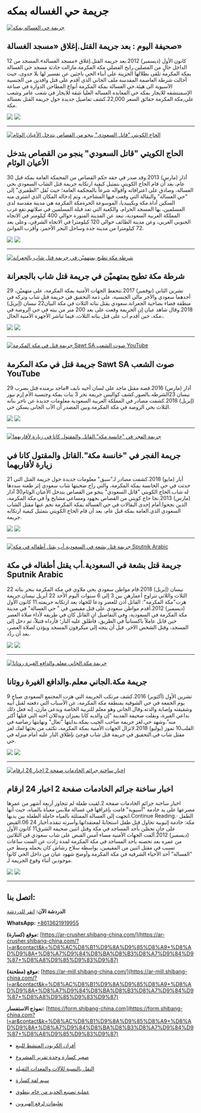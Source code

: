 # جريمة حي الغساله بمكه

<a href="https://swt.shibang-china.com/?l=ar&img&k=%D8%AC%D8%B1%D9%8A%D9%85%D8%A9+%D8%AD%D9%8A+%D8%A7%D9%84%D8%BA%D8%B3%D8%A7%D9%84%D9%87+%D8%A8%D9%85%D9%83%D9%87" target="_blank">![جريمة حي الغساله بمكه](http://static.shibang-china.com/all-800x300/992.jpg)</a>

## صحيفة اليوم : بعد جريمة القتل.إغلاق «مسجد الغسالة»
12 كانون الأول (ديسمبر) 2012.بعد جريمة القتل.إغلاق «مسجد الغسالة».المسجد من الداخل خالٍ من المصلين.رابح الفضلي مكة المكرمة.مازالت حادثة مسجد حي الغسالة بمكة المكرمة تلقى بظلالها الحزينة على أبناء الحي باحثين عن تفسير لها بلا جدوى، حيث أحالت شرطة العاصمة المقدسة ملف الجاني الذي أقدم على قتل وافدين من الجنسية الآسيوية الى هيئة.حي الغسالة بمكة المكرمة أنواع المطاحن الدوارة في صناعة الإسمنتشقه للايجار بمكه حي المعابده الغساله العليا شقة للايجار في شعب عامر وشعب علي,مكة المكرمة حقائق السعر 22,000.كشف تفاصيل جديدة حول جريمة القتل بغسالة مكة.


<a href="https://whatsapp.shibangsoft.com/WhatsApp.php" target="_blank" title="WhatsApp">![](http://static.shibang-china.com/icon/whatsapp.png)</a> <a href="https://swt.shibang-china.com/?l=ar&icon&k=%D8%AC%D8%B1%D9%8A%D9%85%D8%A9+%D8%AD%D9%8A+%D8%A7%D9%84%D8%BA%D8%B3%D8%A7%D9%84%D9%87+%D8%A8%D9%85%D9%83%D9%87" target="_blank">![](http://static.shibang-china.com/icon/chat-ar.png)</a>

---

<a href="https://swt.shibang-china.com/?l=ar&img&k=%D8%AC%D8%B1%D9%8A%D9%85%D8%A9+%D8%AD%D9%8A+%D8%A7%D9%84%D8%BA%D8%B3%D8%A7%D9%84%D9%87+%D8%A8%D9%85%D9%83%D9%87" target="_blank">![الحاج الكويتي &quot;قاتل السعودي&quot; ينجو من القصاص بتدخل الأعيان الوئام](http://static.shibang-china.com/all-800x300/1078.jpg)</a>

## الحاج الكويتي &quot;قاتل السعودي&quot; ينجو من القصاص بتدخل الأعيان الوئام
30 آذار (مارس) 2013.وقد صدر في حقه حكم القصاص من المحمكة العامة بمكة قبل عام، بعد أن قام الحاج الكويتي بتمثيل كيفية ارتكابه جريمة قتل الشاب السعودي بحي الغسالة، وصادق على اعترافاته وأقواله شرعاً بالمحكمة العامة؛ حيث نُقل “الظفيري” إلى “حي الغسالة” والبقالة التي وقعت فيها المشاجرة، وتم إدخاله المكان الذي اشترى منه السكين أداة.مكة ويكيبيديا، الموسوعة الحرةمكة المكرمة هي مدينة مقدسة لدى المسلمين، بها المسجد الحرام، والكعبة التي تعد قبلة المسلمين في صلاتهم.تقع غرب المملكة العربية السعودية، تبعد عن المدينة المنورة حوالي 400 كيلومتر في الاتجاه الجنوبي الغربي، وعن مدينة الطائف حوالي 120 كيلومترا في الاتجاه الشرقي، وعلى بعد 72 كيلومترا من مدينة جدة وساحل البحر الأحمر، وأقرب الموانئ.


<a href="https://whatsapp.shibangsoft.com/WhatsApp.php" target="_blank" title="WhatsApp">![](http://static.shibang-china.com/icon/whatsapp.png)</a> <a href="https://swt.shibang-china.com/?l=ar&icon&k=%D8%AC%D8%B1%D9%8A%D9%85%D8%A9+%D8%AD%D9%8A+%D8%A7%D9%84%D8%BA%D8%B3%D8%A7%D9%84%D9%87+%D8%A8%D9%85%D9%83%D9%87" target="_blank">![](http://static.shibang-china.com/icon/chat-ar.png)</a>

---

<a href="https://swt.shibang-china.com/?l=ar&img&k=%D8%AC%D8%B1%D9%8A%D9%85%D8%A9+%D8%AD%D9%8A+%D8%A7%D9%84%D8%BA%D8%B3%D8%A7%D9%84%D9%87+%D8%A8%D9%85%D9%83%D9%87" target="_blank">![شرطة مكة تطيح بمتهميْن في جريمة قتل شاب بالجعرانة](http://static.shibang-china.com/all-800x300/1254.jpg)</a>

## شرطة مكة تطيح بمتهميْن في جريمة قتل شاب بالجعرانة
29 تشرين الثاني (نوفمبر) 2017.تتحفظ الجهات الأمنية بمكة المكرمة، على متهميْن، أحدهما سعودي والآخر مالي الجنسية، على ذمة التحقيق في جريمة قتل شاب وتركه في منطقة فضاء بضاحية الجعرانة.سعودي يقتل بناته الثلاث في مكة البيان22 نيسان (إبريل) 2018.وقال شاهد عيان إن الجريمة وقعت على بعد 200 متر من بيته في حي الروضة في مكة، حين أقدم أب على قتل بناته الثلاث، فيما تباشر الأجهزة الأمنية الحال،.


<a href="https://whatsapp.shibangsoft.com/WhatsApp.php" target="_blank" title="WhatsApp">![](http://static.shibang-china.com/icon/whatsapp.png)</a> <a href="https://swt.shibang-china.com/?l=ar&icon&k=%D8%AC%D8%B1%D9%8A%D9%85%D8%A9+%D8%AD%D9%8A+%D8%A7%D9%84%D8%BA%D8%B3%D8%A7%D9%84%D9%87+%D8%A8%D9%85%D9%83%D9%87" target="_blank">![](http://static.shibang-china.com/icon/chat-ar.png)</a>

---

<a href="https://swt.shibang-china.com/?l=ar&img&k=%D8%AC%D8%B1%D9%8A%D9%85%D8%A9+%D8%AD%D9%8A+%D8%A7%D9%84%D8%BA%D8%B3%D8%A7%D9%84%D9%87+%D8%A8%D9%85%D9%83%D9%87" target="_blank">![جريمة قتل في مكة المكرمة Sawt SA صوت الشعب YouTube](http://static.shibang-china.com/all-800x300/1521.jpg)</a>

## جريمة قتل في مكة المكرمة Sawt SA صوت الشعب YouTube
29 آذار (مارس) 2016.قصة مقتل ماجد على لسان أخيه نايف #ماجد برمنده قتل بضرب الشرطه.بالصور.كشف كواليس جريمة نحر 3 بنات بمكة وجنسية الأم إرم نيوز‎23 نيسان (إبريل) 2018.كشفت مصادر في المملكة العربية السعودية معلومات جديدة عن ناحر بناته الثلاث بحي الروضة في مكة المكرمة.وبين المصدر أن الأب الجاني يسكن حي.


<a href="https://whatsapp.shibangsoft.com/WhatsApp.php" target="_blank" title="WhatsApp">![](http://static.shibang-china.com/icon/whatsapp.png)</a> <a href="https://swt.shibang-china.com/?l=ar&icon&k=%D8%AC%D8%B1%D9%8A%D9%85%D8%A9+%D8%AD%D9%8A+%D8%A7%D9%84%D8%BA%D8%B3%D8%A7%D9%84%D9%87+%D8%A8%D9%85%D9%83%D9%87" target="_blank">![](http://static.shibang-china.com/icon/chat-ar.png)</a>

---

<a href="https://swt.shibang-china.com/?l=ar&img&k=%D8%AC%D8%B1%D9%8A%D9%85%D8%A9+%D8%AD%D9%8A+%D8%A7%D9%84%D8%BA%D8%B3%D8%A7%D9%84%D9%87+%D8%A8%D9%85%D9%83%D9%87" target="_blank">![جريمة الفجر في &quot;خانسة مكة&quot;.القاتل والمقتول كانا في زيارة لأقاربهما](http://static.shibang-china.com/all-800x300/1428.jpg)</a>

## جريمة الفجر في &quot;خانسة مكة&quot;.القاتل والمقتول كانا في زيارة لأقاربهما
21 أيار (مايو) 2018.كشفت مصادر لـ&quot;سبق&quot; معلومات جديدة حول جريمة القتل التي حدثت في حي الخانسة بمكة المكرمة، والتي راح ضحيتها شاب سعودي إثر طعنة سددها له شاب.الحاج الكويتي &quot;قاتل السعودي&quot; ينجو من القصاص بتدخل الأعيان الوئام30 آذار (مارس) 2013.نجا حاج كويتي من القصاص بجهود ومساعي مشايخ وأ في مكة المكرمة، الذين نجحوا.أمام إحدى البقالات في حي الغسالة بمكة المكرمة نجم عنها مقتل الشاب السعودي الذي.العامة بمكة قبل عام، بعد أن قام الحاج الكويتي بتمثيل كيفية ارتكابه جريمة.


<a href="https://whatsapp.shibangsoft.com/WhatsApp.php" target="_blank" title="WhatsApp">![](http://static.shibang-china.com/icon/whatsapp.png)</a> <a href="https://swt.shibang-china.com/?l=ar&icon&k=%D8%AC%D8%B1%D9%8A%D9%85%D8%A9+%D8%AD%D9%8A+%D8%A7%D9%84%D8%BA%D8%B3%D8%A7%D9%84%D9%87+%D8%A8%D9%85%D9%83%D9%87" target="_blank">![](http://static.shibang-china.com/icon/chat-ar.png)</a>

---

<a href="https://swt.shibang-china.com/?l=ar&img&k=%D8%AC%D8%B1%D9%8A%D9%85%D8%A9+%D8%AD%D9%8A+%D8%A7%D9%84%D8%BA%D8%B3%D8%A7%D9%84%D9%87+%D8%A8%D9%85%D9%83%D9%87" target="_blank">![جريمة قتل بشعة في السعودية.أب يقتل أطفاله في مكة Sputnik Arabic](http://static.shibang-china.com/all-800x300/641.jpg)</a>

## جريمة قتل بشعة في السعودية.أب يقتل أطفاله في مكة Sputnik Arabic
22 نيسان (إبريل) 2018.قام مواطن سعودي بحي ملاوي في مكة المكرمة بنحر بناته الثلاث واللاتي تتراوح أعمارهن بين 3 إلى 6 سنوات اليوم الأحد 22 أبريل نيسان.جريمة هزت&quot;مكة المكرمة&quot;: القاتل أذن للعصر ودعا للجهاد بعد ارتكابه جريمته.11 كانون الأول (ديسمبر) 2012.أقدم مواطن سعودي على قتل مقيمين في &quot; حي الغسالة&quot; في مدينة مكة المكرمة في السعودية، وفي التفاصيل ان القاتل كان في طريقه لأداء صلاة العصر حين قابل عاملاً باكستانياً في الطريق، فأطلق عليه النار؛ فأرداه قتيلاً، ثم دخل إلى المسجد، وقتل الشخص الآخر، قبل أن يتجه إلى ميكرفون المسجد ويؤذن لصلاة العصر، بعد أن ردَّد.


<a href="https://whatsapp.shibangsoft.com/WhatsApp.php" target="_blank" title="WhatsApp">![](http://static.shibang-china.com/icon/whatsapp.png)</a> <a href="https://swt.shibang-china.com/?l=ar&icon&k=%D8%AC%D8%B1%D9%8A%D9%85%D8%A9+%D8%AD%D9%8A+%D8%A7%D9%84%D8%BA%D8%B3%D8%A7%D9%84%D9%87+%D8%A8%D9%85%D9%83%D9%87" target="_blank">![](http://static.shibang-china.com/icon/chat-ar.png)</a>

---

<a href="https://swt.shibang-china.com/?l=ar&img&k=%D8%AC%D8%B1%D9%8A%D9%85%D8%A9+%D8%AD%D9%8A+%D8%A7%D9%84%D8%BA%D8%B3%D8%A7%D9%84%D9%87+%D8%A8%D9%85%D9%83%D9%87" target="_blank">![جريمة مكة.الجاني معلم.والدافع الغيرة روتانا](http://static.shibang-china.com/all-800x300/841.jpg)</a>

## جريمة مكة.الجاني معلم.والدافع الغيرة روتانا
9 تشرين الأول (أكتوبر) 2016.كشف مرتكب الجريمة التي هزت المجتمع السعودي صباح يوم الجمعة في حي الشوقية بمنطقة مكة المكرمة، عن الأسباب التي دفعته لقتل أبيه وشقيقته وإصابة والدته.وقال الجاني وهو معلم للتربية الخاصة ويدعى مازن، إنه فعل ذلك بداعي الغيرة، ونقلت صحيفة المدينة “إن والديه كانا يميزان ويدللان أخته التي قتلها أكثر منه”.وشهد حي.لغز جريمة صاحب الجيب بمكة.بدايتها &quot;تعال&quot; ونهايتها رصاصة في القلب10 تموز (يوليو) 2018.لاتزال الجهات الأمنية بمكة المكرمة، تكثف من بحثها لفك لغز مقتل شاب في.التحقيق في جريمة قتل شاب فوجئ بإطلاق النار عليه أمام منزله في حي.


<a href="https://whatsapp.shibangsoft.com/WhatsApp.php" target="_blank" title="WhatsApp">![](http://static.shibang-china.com/icon/whatsapp.png)</a> <a href="https://swt.shibang-china.com/?l=ar&icon&k=%D8%AC%D8%B1%D9%8A%D9%85%D8%A9+%D8%AD%D9%8A+%D8%A7%D9%84%D8%BA%D8%B3%D8%A7%D9%84%D9%87+%D8%A8%D9%85%D9%83%D9%87" target="_blank">![](http://static.shibang-china.com/icon/chat-ar.png)</a>

---

<a href="https://swt.shibang-china.com/?l=ar&img&k=%D8%AC%D8%B1%D9%8A%D9%85%D8%A9+%D8%AD%D9%8A+%D8%A7%D9%84%D8%BA%D8%B3%D8%A7%D9%84%D9%87+%D8%A8%D9%85%D9%83%D9%87" target="_blank">![اخبار ساخنة جرائم الخادمات صفحة 2 اخبار 24 ارقام](http://static.shibang-china.com/all-800x300/277.jpg)</a>

## اخبار ساخنة جرائم الخادمات صفحة 2 اخبار 24 ارقام
اخبار ساخنة جرائم الخادمات صفحة 2.لقيت طفلة لم تتجاوز أربعة أشهر من عمرها مصرعها على يد خادمة &quot;آسيوية&quot; قامت بإغراقها في غسالة ملابس معبأة بالمياه، حيث أنها اتجهت إلى الغسالة الممتلئة بالمياه حاملة الطفلة بين يديها.Continue Reading.الطفل &middot; مكة: خادمة إثيوبية تحاول قتل طفل استجابةً لمعتقداتها.وأسرته تنقذه.أخبار 24 06.القبض على جانٍ تحصَّن بأحد المساجد في مكة وقتل اثنين صحيفة الشرق11 كانون الأول (ديسمبر) 2012.ألقت الجهات الأمنية مساء أمس القبض على شاب سعودي في الثلاثين من عمره بعد تحصنه بأحد المساجد في مكة المكرمة لمدة زادت عن الست ساعات تسبب في مقتل اثنين من المقيمين، بواسطة سلاح رشاش كان يحمله وسط حي “الغسالة” أحد الأحياء الشرقية في مكة المكرمة.وأوضح شهود عيان من داخل الحي كانوا موجودين أثناء وقوع الجريمة لـ.


<a href="https://whatsapp.shibangsoft.com/WhatsApp.php" target="_blank" title="WhatsApp">![](http://static.shibang-china.com/icon/whatsapp.png)</a> <a href="https://swt.shibang-china.com/?l=ar&icon&k=%D8%AC%D8%B1%D9%8A%D9%85%D8%A9+%D8%AD%D9%8A+%D8%A7%D9%84%D8%BA%D8%B3%D8%A7%D9%84%D9%87+%D8%A8%D9%85%D9%83%D9%87" target="_blank">![](http://static.shibang-china.com/icon/chat-ar.png)</a>

---
## اتصل بنا:

**الدردشة الآن:** [انقر للدردشة](https://swt.shibang-china.com?l=ar&contact&k=%D8%AC%D8%B1%D9%8A%D9%85%D8%A9+%D8%AD%D9%8A+%D8%A7%D9%84%D8%BA%D8%B3%D8%A7%D9%84%D9%87+%D8%A8%D9%85%D9%83%D9%87)

**WhatsApp:**  [+8613621919955](https://whatsapp.shibangsoft.com/WhatsApp.php)

**موقع (كسارة):** [https://ar-crusher.shibang-china.com/](https://ar-crusher.shibang-china.com/?l=ar&contact&k=%D8%AC%D8%B1%D9%8A%D9%85%D8%A9+%D8%AD%D9%8A+%D8%A7%D9%84%D8%BA%D8%B3%D8%A7%D9%84%D9%87+%D8%A8%D9%85%D9%83%D9%87)

**موقع (مطحنة):** [https://ar-mill.shibang-china.com/](https://ar-mill.shibang-china.com/?l=ar&contact&k=%D8%AC%D8%B1%D9%8A%D9%85%D8%A9+%D8%AD%D9%8A+%D8%A7%D9%84%D8%BA%D8%B3%D8%A7%D9%84%D9%87+%D8%A8%D9%85%D9%83%D9%87)

**نموذج الاستفسار:** [https://form.shibang-china.com](https://form.shibang-china.com?l=ar&contact&k=%D8%AC%D8%B1%D9%8A%D9%85%D8%A9+%D8%AD%D9%8A+%D8%A7%D9%84%D8%BA%D8%B3%D8%A7%D9%84%D9%87+%D8%A8%D9%85%D9%83%D9%87)

* [أفران الكربون المنشط للبيع](../33/%D8%A3%D9%81%D8%B1%D8%A7%D9%86%20%D8%A7%D9%84%D9%83%D8%B1%D8%A8%D9%88%D9%86%20%D8%A7%D9%84%D9%85%D9%86%D8%B4%D8%B7%20%D9%84%D9%84%D8%A8%D9%8A%D8%B9.md)

* [صغير كسارة وحدة تقرير المشروع](../32/%D8%B5%D8%BA%D9%8A%D8%B1%20%D9%83%D8%B3%D8%A7%D8%B1%D8%A9%20%D9%88%D8%AD%D8%AF%D8%A9%20%D8%AA%D9%82%D8%B1%D9%8A%D8%B1%20%D8%A7%D9%84%D9%85%D8%B4%D8%B1%D9%88%D8%B9.md)

* [النقل بالنسبة للآلات والمعدات الثقيلة](../31/%D8%A7%D9%84%D9%86%D9%82%D9%84%20%D8%A8%D8%A7%D9%84%D9%86%D8%B3%D8%A8%D8%A9%20%D9%84%D9%84%D8%A2%D9%84%D8%A7%D8%AA%20%D9%88%D8%A7%D9%84%D9%85%D8%B9%D8%AF%D8%A7%D8%AA%20%D8%A7%D9%84%D8%AB%D9%82%D9%8A%D9%84%D8%A9.md)

* [سبم لفة كسارة](../34/%D8%B3%D8%A8%D9%85%20%D9%84%D9%81%D8%A9%20%D9%83%D8%B3%D8%A7%D8%B1%D8%A9.md)

* [عملية تصنيع الحديد من خام ينطوي](../33/%D8%B9%D9%85%D9%84%D9%8A%D8%A9%20%D8%AA%D8%B5%D9%86%D9%8A%D8%B9%20%D8%A7%D9%84%D8%AD%D8%AF%D9%8A%D8%AF%20%D9%85%D9%86%20%D8%AE%D8%A7%D9%85%20%D9%8A%D9%86%D8%B7%D9%88%D9%8A.md)

* [تعليمات لرفع الهيروين](../31/%D8%AA%D8%B9%D9%84%D9%8A%D9%85%D8%A7%D8%AA%20%D9%84%D8%B1%D9%81%D8%B9%20%D8%A7%D9%84%D9%87%D9%8A%D8%B1%D9%88%D9%8A%D9%86.md)